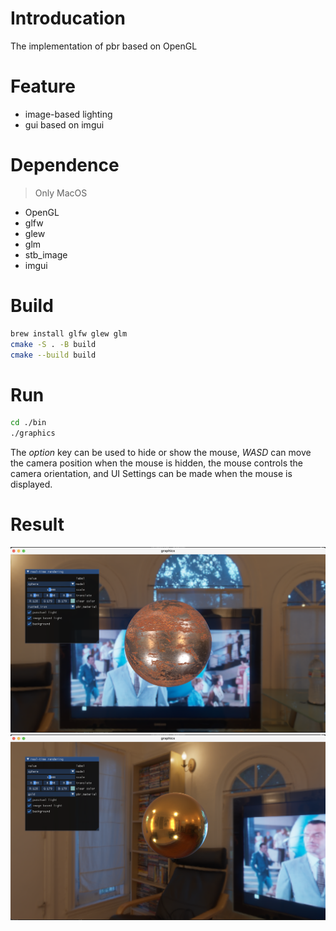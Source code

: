 # Introducation

The implementation of pbr based on OpenGL

# Feature

- image-based lighting
- gui based on imgui

# Dependence
> Only MacOS

- OpenGL
- glfw
- glew
- glm
- stb_image
- imgui

# Build

```zsh
brew install glfw glew glm
cmake -S . -B build
cmake --build build
```

# Run
```zsh
cd ./bin
./graphics
```
The *option* key can be used to hide or show the mouse, *WASD* can move the camera position when the mouse is hidden, the mouse controls the camera orientation, and UI Settings can be made when the mouse is displayed.

# Result
![](./img/res.png)
![](./img/res1.png)
